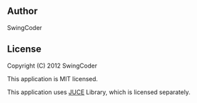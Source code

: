 ## Author

SwingCoder

## License

Copyright (C) 2012 SwingCoder

This application is MIT licensed.

This application uses [JUCE](http://www.rawmaterialsoftware.com) Library, which is licensed separately.

